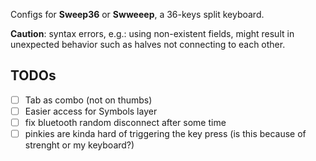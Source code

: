 Configs for **Sweep36** or **Swweeep**, a 36-keys split keyboard.

**Caution**: syntax errors, e.g.: using non-existent fields, might result in unexpected behavior such
as halves not connecting to each other.

## TODOs

- [ ] Tab as combo (not on thumbs)
- [ ] Easier access for Symbols layer
- [ ] fix bluetooth random disconnect after some time
- [ ] pinkies are kinda hard of triggering the key press (is this because
      of strenght or my keyboard?)
